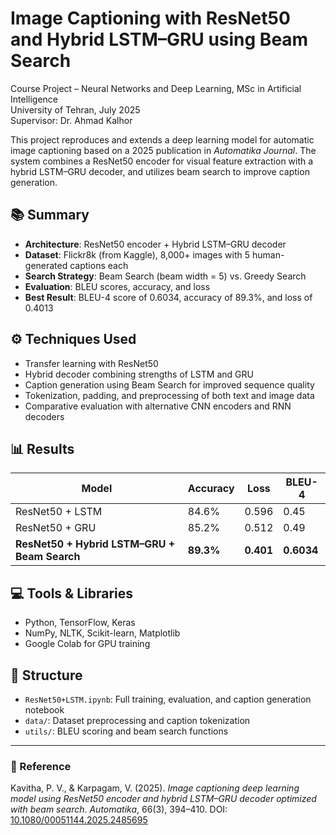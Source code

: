 # Image Captioning with ResNet50 and Hybrid LSTM–GRU using Beam Search

Course Project – Neural Networks and Deep Learning, MSc in Artificial Intelligence  
University of Tehran, July 2025  
Supervisor: Dr. Ahmad Kalhor

This project reproduces and extends a deep learning model for automatic image captioning based on a 2025 publication in *Automatika Journal*. The system combines a ResNet50 encoder for visual feature extraction with a hybrid LSTM–GRU decoder, and utilizes beam search to improve caption generation.

## 📚 Summary
- **Architecture**: ResNet50 encoder + Hybrid LSTM–GRU decoder
- **Dataset**: Flickr8k (from Kaggle), 8,000+ images with 5 human-generated captions each
- **Search Strategy**: Beam Search (beam width = 5) vs. Greedy Search
- **Evaluation**: BLEU scores, accuracy, and loss
- **Best Result**: BLEU-4 score of 0.6034, accuracy of 89.3%, and loss of 0.4013

## ⚙️ Techniques Used
- Transfer learning with ResNet50
- Hybrid decoder combining strengths of LSTM and GRU
- Caption generation using Beam Search for improved sequence quality
- Tokenization, padding, and preprocessing of both text and image data
- Comparative evaluation with alternative CNN encoders and RNN decoders

## 📊 Results
| Model               | Accuracy | Loss   | BLEU-4 |
|--------------------|----------|--------|--------|
| ResNet50 + LSTM    | 84.6%    | 0.596  | 0.45   |
| ResNet50 + GRU     | 85.2%    | 0.512  | 0.49   |
| **ResNet50 + Hybrid LSTM–GRU + Beam Search** | **89.3%** | **0.401** | **0.6034** |

## 💻 Tools & Libraries
- Python, TensorFlow, Keras
- NumPy, NLTK, Scikit-learn, Matplotlib
- Google Colab for GPU training

## 📁 Structure
- `ResNet50+LSTM.ipynb`: Full training, evaluation, and caption generation notebook
- `data/`: Dataset preprocessing and caption tokenization
- `utils/`: BLEU scoring and beam search functions

---

### 📜 Reference
Kavitha, P. V., & Karpagam, V. (2025). *Image captioning deep learning model using ResNet50 encoder and hybrid LSTM–GRU decoder optimized with beam search*. *Automatika*, 66(3), 394–410. DOI: [10.1080/00051144.2025.2485695](https://doi.org/10.1080/00051144.2025.2485695)
